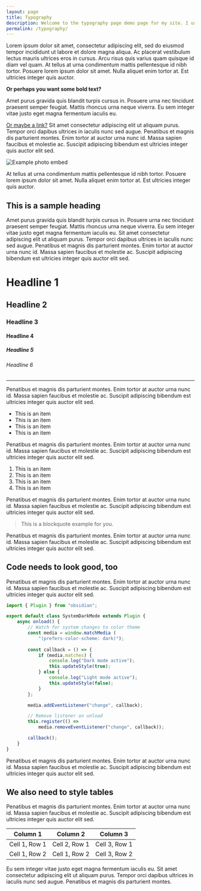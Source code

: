 ```yaml
---
layout: page
title: Typography
description: Welcome to the typography page demo page for my site. I use this as a way to see how the different elements in the design work together.
permalink: /typography/
---
```


Lorem ipsum dolor sit amet, consectetur adipiscing elit, sed do eiusmod tempor incididunt ut labore et dolore magna aliqua. Ac placerat vestibulum lectus mauris ultrices eros in cursus. Arcu risus quis varius quam quisque id diam vel quam. At tellus at urna condimentum mattis pellentesque id nibh tortor. Posuere lorem ipsum dolor sit amet. Nulla aliquet enim tortor at. Est ultricies integer quis auctor.

**Or perhaps you want some bold text?**

Amet purus gravida quis blandit turpis cursus in. Posuere urna nec tincidunt praesent semper feugiat. Mattis rhoncus urna neque viverra. Eu sem integer vitae justo eget magna fermentum iaculis eu. 

[Or maybe a link?](https://andrewstiefel.com) Sit amet consectetur adipiscing elit ut aliquam purus. Tempor orci dapibus ultrices in iaculis nunc sed augue. Penatibus et magnis dis parturient montes. Enim tortor at auctor urna nunc id. Massa sapien faucibus et molestie ac. Suscipit adipiscing bibendum est ultricies integer quis auctor elit sed.

![Example photo embed](/assets/img/reeves-pheasent.jpg "Reeve's Pheasant")

At tellus at urna condimentum mattis pellentesque id nibh tortor. Posuere lorem ipsum dolor sit amet. Nulla aliquet enim tortor at. Est ultricies integer quis auctor.

## This is a sample heading

Amet purus gravida quis blandit turpis cursus in. Posuere urna nec tincidunt praesent semper feugiat. Mattis rhoncus urna neque viverra. Eu sem integer vitae justo eget magna fermentum iaculis eu. Sit amet consectetur adipiscing elit ut aliquam purus. Tempor orci dapibus ultrices in iaculis nunc sed augue. Penatibus et magnis dis parturient montes. Enim tortor at auctor urna nunc id. Massa sapien faucibus et molestie ac. Suscipit adipiscing bibendum est ultricies integer quis auctor elit sed.

# Headline 1

## Headline 2

### Headline 3

#### Headline 4

##### Headline 5

###### Headline 6

***

Penatibus et magnis dis parturient montes. Enim tortor at auctor urna nunc id. Massa sapien faucibus et molestie ac. Suscipit adipiscing bibendum est ultricies integer quis auctor elit sed.

* This is an item
* This is an item
* This is an item
* This is an item

Penatibus et magnis dis parturient montes. Enim tortor at auctor urna nunc id. Massa sapien faucibus et molestie ac. Suscipit adipiscing bibendum est ultricies integer quis auctor elit sed.

1. This is an item
1. This is an item
1. This is an item
1. This is an item

Penatibus et magnis dis parturient montes. Enim tortor at auctor urna nunc id. Massa sapien faucibus et molestie ac. Suscipit adipiscing bibendum est ultricies integer quis auctor elit sed.

> This is a blockquote example for you.

Penatibus et magnis dis parturient montes. Enim tortor at auctor urna nunc id. Massa sapien faucibus et molestie ac. Suscipit adipiscing bibendum est ultricies integer quis auctor elit sed.

## Code needs to look good, too

Penatibus et magnis dis parturient montes. Enim tortor at auctor urna nunc id. Massa sapien faucibus et molestie ac. Suscipit adipiscing bibendum est ultricies integer quis auctor elit sed.

```js
import { Plugin } from "obsidian";

export default class SystemDarkMode extends Plugin {
	async onload() {
		// Watch for system changes to color theme
		const media = window.matchMedia (
			"(prefers-color-scheme: dark)");
		
		const callback = () => {
			if (media.matches) {
				console.log("Dark mode active");
				this.updateStyle(true);
			} else {
				console.log("Light mode active");
				this.updateStyle(false);
			}
		};

		media.addEventListener("change", callback);

		// Remove listener on unload
		this.register(() =>
			media.removeEventListener("change", callback));

		callback();
	}
}
```
Penatibus et magnis dis parturient montes. Enim tortor at auctor urna nunc id. Massa sapien faucibus et molestie ac. Suscipit adipiscing bibendum est ultricies integer quis auctor elit sed.

## We also need to style tables

Penatibus et magnis dis parturient montes. Enim tortor at auctor urna nunc id. Massa sapien faucibus et molestie ac. Suscipit adipiscing bibendum est ultricies integer quis auctor elit sed.

| Column 1      | Column 2      | Column 3      |
| ------------- | ------------- | ------------- |
| Cell 1, Row 1 | Cell 2, Row 1 | Cell 3, Row 1 |
| Cell 1, Row 2 | Cell 1, Row 2 | Cell 3, Row 2 |

Eu sem integer vitae justo eget magna fermentum iaculis eu. Sit amet consectetur adipiscing elit ut aliquam purus. Tempor orci dapibus ultrices in iaculis nunc sed augue. Penatibus et magnis dis parturient montes. 